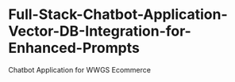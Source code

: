 # Full-Stack-Chatbot-Application-Vector-DB-Integration-for-Enhanced-Prompts
Chatbot Application for WWGS Ecommerce
